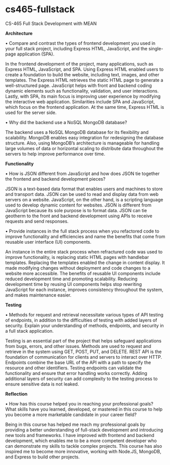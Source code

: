 # cs465-fullstack
CS-465 Full Stack Development with MEAN

**Architecture**

•	Compare and contrast the types of frontend development you used in your full stack project, including Express HTML, JavaScript, and the single-page application (SPA).

In the frontend development of the project, many applications, such as Express HTML, JavaScript, and SPA. Using Express HTML enabled users to create a foundation to build the website, including text, images, and other templates. The Express HTML retrieves the static HTML page to generate a well-structured page. JavaScript helps with front and backend coding dynamic elements such as functionality, validation, and user interactions. Lastly, with SPA, its main focus is improving user experience by modifying the interactive web application. Similarities include SPA and JavaScript, which focus on the frontend application. At the same time, Express HTML is used for the server side.

•	Why did the backend use a NoSQL MongoDB database?

The backend uses a NoSQL MongoDB database for its flexibility and scalability. MongoDB enables easy integration for redesigning the database structure. Also, using MongoDB’s architecture is manageable for handling large volumes of data or horizontal scaling to distribute data throughout the servers to help improve performance over time.

**Functionality**

•	How is JSON different from JavaScript and how does JSON tie together the frontend and backend development pieces?

JSON is a text-based data format that enables users and machines to store and transport data. JSON can be used to read and display data from web servers on a website. JavaScript, on the other hand, is a scripting language used to develop dynamic content for websites. JSON is different from JavaScript because its sole purpose is to format data. JSON can tie geotherm to the front and backend development using APIs to receive requests and send responses.  

•	Provide instances in the full stack process when you refactored code to improve functionality and efficiencies and name the benefits that come from reusable user interface (UI) components.

An instance in the entire stack process when refractured code was used to improve functionality, is replacing static HTML pages with handlebar templates. Replacing the templates enabled the change in content display. It made modifying changes without deployment and code changes to a website more accessible. The benefits of reusable UI components include reduced development time and promoting scalability. Reducing development time by reusing UI components helps stop rewriting JavaScript for each instance, improves consistency throughout the system, and makes maintenance easier.

**Testing**

•	Methods for request and retrieval necessitate various types of API testing of endpoints, in addition to the difficulties of testing with added layers of security. Explain your understanding of methods, endpoints, and security in a full stack application.

Testing is an essential part of the project that helps safeguard applications from bugs, errors, and other issues. Methods are used to request and retrieve in the system using GET, POST, PUT, and DELETE. REST API is the foundation of communication for clients and servers to interact over HTTP. Endpoints combine the base URL of the API with a path to specify the resource and other identifiers. Testing endpoints can validate the functionality and ensure that error handling works correctly.  Adding additional layers of security can add complexity to the testing process to ensure sensitive data is not leaked.

**Reflection**

•	How has this course helped you in reaching your professional goals? What skills have you learned, developed, or mastered in this course to help you become a more marketable candidate in your career field?

Being in this course has helped me reach my professional goals by providing a better understanding of full-stack development and introducing new tools and frameworks. I have improved with frontend and backend development, which enables me to be a more competent developer who can demonstrate my skills to tackle complex projects. This course has also inspired me to become more innovative, working with Node.JS, MongoDB, and Express to build other projects.
